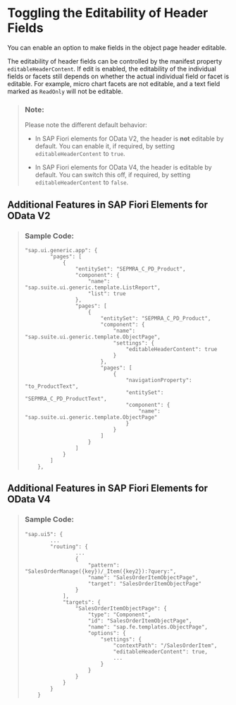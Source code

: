 <!-- loioc8a9a40a5cee4fb4bcdf97d09420de5e -->

# Toggling the Editability of Header Fields

You can enable an option to make fields in the object page header editable.

The editability of header fields can be controlled by the manifest property `editableHeaderContent`. If edit is enabled, the editability of the individual fields or facets still depends on whether the actual individual field or facet is editable. For example, micro chart facets are not editable, and a text field marked as `ReadOnly` will not be editable.

> ### Note:  
> Please note the different default behavior:
> 
> -   In SAP Fiori elements for OData V2, the header is **not** editable by default. You can enable it, if required, by setting `editableHeaderContent` to `true`.
> 
> -   In SAP Fiori elements for OData V4, the header is editable by default. You can switch this off, if required, by setting `editableHeaderContent` to `false`.



<a name="loioc8a9a40a5cee4fb4bcdf97d09420de5e__section_btq_ypr_4lb"/>

## Additional Features in SAP Fiori Elements for OData V2

> ### Sample Code:  
> ```
> "sap.ui.generic.app": {
>         "pages": [
>             {
>                 "entitySet": "SEPMRA_C_PD_Product",
>                 "component": {
>                     "name": "sap.suite.ui.generic.template.ListReport",
>                     "list": true
>                 },
>                 "pages": [
>                     {
>                         "entitySet": "SEPMRA_C_PD_Product",
>                         "component": {
>                             "name": "sap.suite.ui.generic.template.ObjectPage",
>                             "settings": {
>                                 "editableHeaderContent": true
>                             }
>                         },
>                         "pages": [
>                             {
>                                 "navigationProperty": "to_ProductText",
>                                 "entitySet": "SEPMRA_C_PD_ProductText",
>                                 "component": {
>                                     "name": "sap.suite.ui.generic.template.ObjectPage"
>                                 }
>                             }
>                         ]
>                     }
>                 ]
>             }
>         ]
>     },
> 
> ```



<a name="loioc8a9a40a5cee4fb4bcdf97d09420de5e__section_zvr_v55_dnb"/>

## Additional Features in SAP Fiori Elements for OData V4

> ### Sample Code:  
> ```
> "sap.ui5": {
>         ...
>         "routing": {
>                 ...
>                 {
>                     "pattern": "SalesOrderManage({key})/_Item({key2}):?query:",
>                     "name": "SalesOrderItemObjectPage",
>                     "target": "SalesOrderItemObjectPage"
>                 }
>             ],
>             "targets": {
>                 "SalesOrderItemObjectPage": {
>                     "type": "Component",
>                     "id": "SalesOrderItemObjectPage",
>                     "name": "sap.fe.templates.ObjectPage",
>                     "options": {
>                         "settings": {
>                             "contextPath": "/SalesOrderItem",
>                             "editableHeaderContent": true,
>                             ...
>                         }
>                     }
>                 }
>             }
>         }
>     }
> 
> ```

